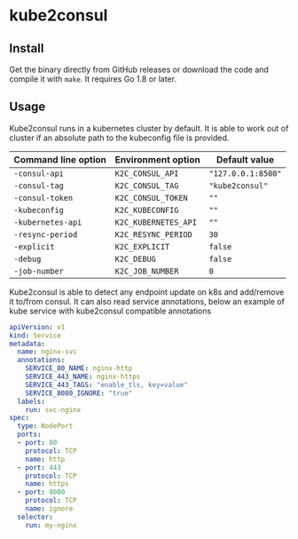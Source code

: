 kube2consul
===========

Install
-------

Get the binary directly from GitHub releases or download the code and compile it with `make`. It requires Go 1.8 or later.


Usage
-----
Kube2consul runs in a kubernetes cluster by default. It is able to work out of cluster if an absolute path to the kubeconfig file is provided.

| Command line option | Environment option   | Default value             |
| ------------------- | -------------------- | ------------------------- |
| `-consul-api`       | `K2C_CONSUL_API`     | `"127.0.0.1:8500"`        |
| `-consul-tag`       | `K2C_CONSUL_TAG`     | `"kube2consul"`           |
| `-consul-token`     | `K2C_CONSUL_TOKEN`   | `""`                      |
| `-kubeconfig`       | `K2C_KUBECONFIG`     | `""`                      |
| `-kubernetes-api`   | `K2C_KUBERNETES_API` | `""`                      |
| `-resync-period`    | `K2C_RESYNC_PERIOD`  | `30`                      |
| `-explicit`         | `K2C_EXPLICIT`       | `false`                   |
| `-debug`            | `K2C_DEBUG`          | `false`                   |
| `-job-number`       | `K2C_JOB_NUMBER`     | `0`                       |

Kube2consul is able to detect any endpoint update on k8s and add/remove it to/from consul.
It can also read service annotations, below an example of kube service with kube2consul compatible annotations

```yaml
apiVersion: v1
kind: Service
metadata:
  name: nginx-svc
  annotations:
    SERVICE_80_NAME: nginx-http
    SERVICE_443_NAME: nginx-https
    SERVICE_443_TAGS: "enable_tls, key=value"
    SERVICE_8080_IGNORE: "true"
  labels:
    run: svc-nginx
spec:
  type: NodePort
  ports:
  - port: 80
    protocol: TCP
    name: http
  - port: 443
    protocol: TCP
    name: https
  - port: 8080
    protocol: TCP
    name: ignore
  selector:
    run: my-nginx
```
